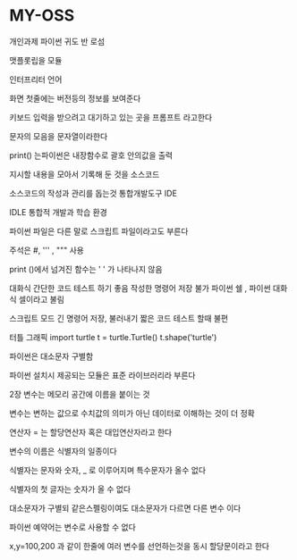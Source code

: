 # MY-OSS
개인과제 
파이썬 귀도 반 로섬

맷플롯립을 모듈

인터프리터 언어

화면 첫줄에는 버전등의 정보를 보여준다

키보드 입력을 받으려고 대기하고 있는 곳을 프롬프트 라고한다

문자의 모음을 문자열이라한다

print() 는파이썬은 내장함수로 괄호 안의값을 출력

지시할 내용을 모아서 기록해 둔 것을 소스코드

소스코드의 작성과 관리를 돕는것 통합개발도구
IDE

IDLE  통합적 개발과 학습 환경

파이썬 파일은 다른 말로 스크립트 파일이라고도 부른다

주석은 #, ''' , """  사용

print ()에서 넘겨진 함수는 '  ' 가 나타나지 않음

대화식 간단한 코드 테스트 하기 좋음
작성한 명령어 저장 불가
파이썬 쉘 , 파이썬 대화식 셀이라고 불림

스크립트 모드 긴 명령어 저장, 불러내기
짧은 코드 테스트 할때 불편

터틀 그래픽 
import turtle
t = turtle.Turtle()
t.shape('turtle')

파이썬은 대소문자 구별함

파이썬 설치시 제공되는 모듈은 표준 라이브러리라 부른다

2장
변수는 메모리 공간에 이름을 붙이는 것

변수는 변하는 값으로 수치값의 의미가 아닌 데이터로 이해하는 것이 더 정확

연산자 = 는 할당연산자 혹은 대입연산자라고 한다

변수의 이름은 식별자의 일종이다

식별자는 문자와 숫자, _ 로 이루어지며 특수문자가 올수 없다

식별자의 첫 글자는 숫자가 올 수 없다

대소문자가 구별되 같은스펠링이여도 대소문자가 다르면 다른 변수 이다

파이썬 예약어는 변수로 사용할 수 없다

x,y=100,200 과 같이 한줄에 여러 변수를 선언하는것을 동시 할당문이라고 한다
